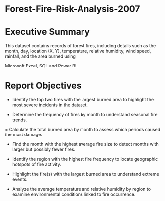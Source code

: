 # Forest-Fire-Risk-Analysis-2007

# Executive Summary
This dataset contains records of forest fires, including details such as the month, day, location (X, Y), temperature, relative humidity, wind speed, rainfall, and the area burned using 

Microsoft Excel, SQL and Power BI.

# Report Objectives
- Identify the top two fires with the largest burned area to highlight the most severe incidents in the dataset.

- Determine the frequency of fires by month to understand seasonal fire trends.

= Calculate the total burned area by month to assess which periods caused the most damage.

- Find the month with the highest average fire size to detect months with larger but possibly fewer fires.

- Identify the region with the highest fire frequency to locate geographic hotspots of fire activity.

- Highlight the fire(s) with the largest burned area to understand extreme events.

- Analyze the average temperature and relative humidity by region to examine environmental conditions linked to fire occurrence.
